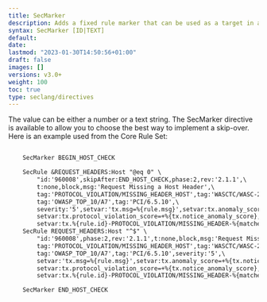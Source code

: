 ```yaml
---
title: SecMarker
description: Adds a fixed rule marker that can be used as a target in a `skipAfter` action. A `SecMarker` directive essentially creates a rule that does nothing and whose only purpose is to carry the given ID.
syntax: SecMarker [ID|TEXT]
default: 
date: 
lastmod: "2023-01-30T14:50:56+01:00"
draft: false
images: []
versions: v3.0+
weight: 100
toc: true
type: seclang/directives
---
```

[//]: <> (This file is generated by tools/directivesgen. DO NOT EDIT.)
The value can be either a number or a text string. The SecMarker directive is available to
allow you to choose the best way to implement a skip-over. Here is an example used from the
Core Rule Set:

```apache

	SecMarker BEGIN_HOST_CHECK

	SecRule &REQUEST_HEADERS:Host "@eq 0" \
		"id:'960008',skipAfter:END_HOST_CHECK,phase:2,rev:'2.1.1',\
		t:none,block,msg:'Request Missing a Host Header',\
		tag:'PROTOCOL_VIOLATION/MISSING_HEADER_HOST',tag:'WASCTC/WASC-21',\
		tag:'OWASP_TOP_10/A7',tag:'PCI/6.5.10',\
		severity:'5',setvar:'tx.msg=%{rule.msg}',setvar:tx.anomaly_score=+%{tx.notice_anomaly_score},\
		setvar:tx.protocol_violation_score=+%{tx.notice_anomaly_score},\
		setvar:tx.%{rule.id}-PROTOCOL_VIOLATION/MISSING_HEADER-%{matched_var_name}=%{matched_var}"
	SecRule REQUEST_HEADERS:Host "^$" \
		"id:'960008',phase:2,rev:'2.1.1',t:none,block,msg:'Request Missing a Host Header',\
		tag:'PROTOCOL_VIOLATION/MISSING_HEADER_HOST',tag:'WASCTC/WASC-21',\
		tag:'OWASP_TOP_10/A7',tag:'PCI/6.5.10',severity:'5',\
		setvar:'tx.msg=%{rule.msg}',setvar:tx.anomaly_score=+%{tx.notice_anomaly_score},\
		setvar:tx.protocol_violation_score=+%{tx.notice_anomaly_score},\
		setvar:tx.%{rule.id}-PROTOCOL_VIOLATION/MISSING_HEADER-%{matched_var_name}=%{matched_var}"

	SecMarker END_HOST_CHECK

```

